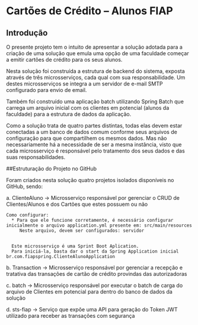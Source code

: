 # Cartões de Crédito – Alunos FIAP

## Introdução

O presente projeto tem o intuito de apresentar a solução adotada para a criação de uma solução que emula uma opção de uma faculdade começar a emitir cartões de crédito para os seus alunos. 

Nesta solução foi construída a estrutura de backend do sistema, exposta através de três microsserviços, cada qual com sua responsabilidade. Um destes  microsserviços se integra a um servidor de e-mail SMTP configurado para envio de email. 

Também foi construído uma aplicação batch utilizando Spring Batch que carrega um arquivo inicial com os clientes em potencial (alunos da faculdade) para a estrutura de dados da aplicação.

Como a solução trata de quatro partes distintas, todas elas devem estar conectadas a um banco de dados comum conforme seus arquivos de configuração para que compartilhem os mesmos dados. Mas não necessariamente há a necessidade de ser a mesma instância, visto que cada microsserviço é responsável pelo tratamento dos seus dados e das suas responsabilidades.

##Estruturação do Projeto no GitHub

Foram criados nesta solução quatro projetos isolados disponíveis no GitHub, sendo: 

a.	ClienteAluno → Microsserviço responsável por gerenciar o CRUD de Clientes/Alunos e dos Cartões que estes possuem ou não
    
    Como configurar:   
      * Para que ele funcione corretamente, é necessário configurar inicialmente o arquivo application.yml presente em: src/main/resources 
         Neste arquivo, devem ser configurados: servidor 
    
    
      Este microsserviço é uma Sprint Boot Aplication. 
      Para iniciá-la, basta dar o start da Spring Application inicial br.com.fiapspring.ClienteAlunoApplication
    
      

b.	Transaction → Microsserviço responsável por gerenciar a recepção e tratativa das transações de cartão de crédito provindas das autorizadoras


c.	batch → Microsserviço responsável por executar o batch de carga do arquivo de Clientes em potencial para dentro do banco de dados da solução


d.	sts-fiap → Serviço que expõe uma API para geração do Token JWT utilizado para receber as transações com segurança

